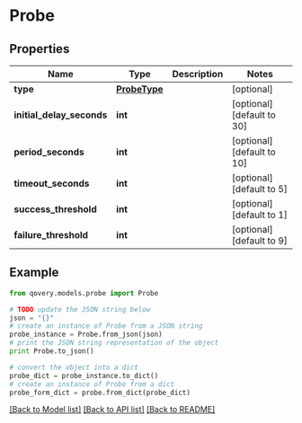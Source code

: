 # Probe


## Properties
Name | Type | Description | Notes
------------ | ------------- | ------------- | -------------
**type** | [**ProbeType**](ProbeType.md) |  | [optional] 
**initial_delay_seconds** | **int** |  | [optional] [default to 30]
**period_seconds** | **int** |  | [optional] [default to 10]
**timeout_seconds** | **int** |  | [optional] [default to 5]
**success_threshold** | **int** |  | [optional] [default to 1]
**failure_threshold** | **int** |  | [optional] [default to 9]

## Example

```python
from qovery.models.probe import Probe

# TODO update the JSON string below
json = "{}"
# create an instance of Probe from a JSON string
probe_instance = Probe.from_json(json)
# print the JSON string representation of the object
print Probe.to_json()

# convert the object into a dict
probe_dict = probe_instance.to_dict()
# create an instance of Probe from a dict
probe_form_dict = probe.from_dict(probe_dict)
```
[[Back to Model list]](../README.md#documentation-for-models) [[Back to API list]](../README.md#documentation-for-api-endpoints) [[Back to README]](../README.md)


